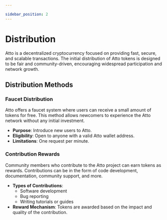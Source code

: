 ```yaml
---

sidebar_position: 2
---
```


# Distribution

Atto is a decentralized cryptocurrency focused on providing fast, secure, and scalable transactions. The initial distribution of Atto tokens is designed to be fair and community-driven, encouraging widespread participation and network growth.

## Distribution Methods

### Faucet Distribution

Atto offers a faucet system where users can receive a small amount of tokens for free. This method allows newcomers to experience the Atto network without any initial investment.

- **Purpose**: Introduce new users to Atto.
- **Eligibility**: Open to anyone with a valid Atto wallet address.
- **Limitations**: One request per minute.

### Contribution Rewards

Community members who contribute to the Atto project can earn tokens as rewards. Contributions can be in the form of code development, documentation, community support, and more.

- **Types of Contributions**:
    - Software development
    - Bug reporting
    - Writing tutorials or guides
- **Reward Mechanism**: Tokens are awarded based on the impact and quality of the contribution.